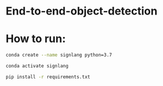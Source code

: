 # End-to-end-object-detection

# How to run:

```bash
conda create --name signlang python=3.7
```

```bash
conda activate signlang
```

```bash
pip install -r requirements.txt
```
